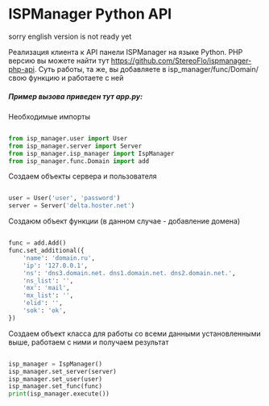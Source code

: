# ISPManager Python API

sorry english version is not ready yet

Реализация клиента к API панели ISPManager на языке Python. PHP версию вы можете найти тут https://github.com/StereoFlo/ispmanager-php-api. Суть работы, та же, вы добавляете в isp_manager/func/Domain/ свою функцию и работаете с ней

##### Пример вызова приведен тут app.py:

Необходимые импорты

```python

from isp_manager.user import User
from isp_manager.server import Server
from isp_manager.isp_manager import IspManager
from isp_manager.func.Domain import add

```

Создаем объекты сервера и пользователя

```python

user = User('user', 'password')
server = Server('delta.hoster.net')
```

Создаюм объект функции (в данном случае - добавление домена)

```python

func = add.Add()
func.set_additional({
    'name': 'domain.ru',
    'ip': '127.0.0.1',
    'ns': 'dns3.domain.net. dns1.domain.net. dns2.domain.net.',
    'ns_list': '',
    'mx': 'mail',
    'mx_list': '',
    'elid': '',
    'sok': 'ok',
})

```

Создаем объект класса для работы со всеми данными установленными выше, работаем с ними и получаем результат

```python

isp_manager = IspManager()
isp_manager.set_server(server)
isp_manager.set_user(user)
isp_manager.set_func(func)
print(isp_manager.execute())

```
